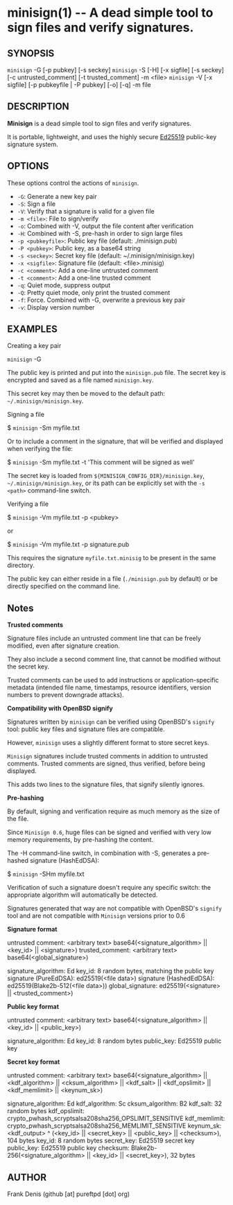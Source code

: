 <!---
This man page can be generated using ronn - http://rtomayko.github.com/ronn/
-->
minisign(1) -- A dead simple tool to sign files and verify signatures.
=============================================

## SYNOPSIS

`minisign` -G [-p pubkey] [-s seckey]
`minisign` -S [-H] [-x sigfile] [-s seckey] [-c untrusted_comment] [-t trusted_comment] -m &lt;file&gt;
`minisign` -V [-x sigfile] [-p pubkeyfile | -P pubkey] [-o] [-q] -m file

## DESCRIPTION

**Minisign** is a dead simple tool to sign files and verify signatures.

It is portable, lightweight, and uses the highly secure [Ed25519](http://ed25519.cr.yp.to/) public-key signature system.

## OPTIONS

These options control the actions of `minisign`.

  * `-G`:
    Generate a new key pair
  * `-S`:
    Sign a file
  * `-V`:
    Verify that a signature is valid for a given file
  * `-m <file>`:
    File to sign/verify
  * `-o`:
    Combined with -V, output the file content after verification
  * `-H`:
    Combined with -S, pre-hash in order to sign large files
  * `-p <pubkeyfile>`:
    Public key file (default: ./minisign.pub)
  * `-P <pubkey>`:
    Public key, as a base64 string
  * `-s <seckey>`:
    Secret key file (default: ~/.minisign/minisign.key)
  * `-x <sigfile>`:
    Signature file (default: &lt;file&gt;.minisig)
  * `-c <comment>`:
    Add a one-line untrusted comment
  * `-t <comment>`:
    Add a one-line trusted comment
  * `-q`:
    Quiet mode, suppress output
  * `-Q`:
    Pretty quiet mode, only print the trusted comment
  * `-f`:
    Force. Combined with -G, overwrite a previous key pair
  * `-v`:
    Display version number


## EXAMPLES

Creating a key pair

`minisign` -G

The public key is printed and put into the `minisign.pub` file. The secret key is encrypted and saved as a file named `minisign.key`.

This secret key may then be moved to the default path: `~/.minisign/minisign.key`.

Signing a file

$ `minisign` -Sm myfile.txt

Or to include a comment in the signature, that will be verified and displayed when verifying the file:

$ `minisign` -Sm myfile.txt -t 'This comment will be signed as well'

The secret key is loaded from `${MINISIGN_CONFIG_DIR}/minisign.key`, `~/.minisign/minisign.key`, or its path can be explicitly set with the `-s <path>` command-line switch.

Verifying a file

$ `minisign` -Vm myfile.txt -p  &lt;pubkey&gt;

or

$ `minisign` -Vm myfile.txt -p signature.pub

This requires the signature `myfile.txt.minisig` to be present in the same directory.

The public key can either reside in a file (`./minisign.pub` by default) or be directly specified on the command line.

## Notes

**Trusted comments**

Signature files include an untrusted comment line that can be freely modified, even after signature creation.

They also include a second comment line, that cannot be modified without the secret key.

Trusted comments can be used to add instructions or application-specific metadata (intended file name, timestamps, resource identifiers, version numbers to prevent downgrade attacks).

**Compatibility with OpenBSD signify**

Signatures written by `minisign` can be verified using OpenBSD's `signify` tool: public key files and signature files are compatible.

However, `minisign` uses a slightly different format to store secret keys.

`Minisign` signatures include trusted comments in addition to untrusted comments. Trusted comments are signed, thus verified, before being displayed.

This adds two lines to the signature files, that signify silently ignores.

**Pre-hashing**

By default, signing and verification require as much memory as the size of the file.

Since `Minisign 0.6`, huge files can be signed and verified with very low memory requirements, by pre-hashing the content.

The -H command-line switch, in combination with -S, generates a pre-hashed signature (HashEdDSA):

$ `minisign` -SHm myfile.txt

Verification of such a signature doesn't require any specific switch: the appropriate algorithm will automatically be detected.

Signatures generated that way are not compatible with OpenBSD's `signify` tool and are not compatible with `Minisign` versions prior to 0.6

**Signature format**

untrusted comment: &lt;arbitrary text&gt;
base64(&lt;signature_algorithm&gt; || &lt;key_id&gt; || &lt;signature&gt;)
trusted_comment: &lt;arbitrary text&gt;
base64(&lt;global_signature&gt;)

   signature_algorithm: Ed
   key_id: 8 random bytes, matching the public key
   signature (PureEdDSA): ed25519(&lt;file data&gt;)
   signature (HashedEdDSA): ed25519(Blake2b-512(&lt;file data&gt;))
   global_signature: ed25519(&lt;signature&gt; || &lt;trusted_comment&gt;)

**Public key format**

untrusted comment: &lt;arbitrary text&gt;
base64(&lt;signature_algorithm&gt; || &lt;key_id&gt; || &lt;public_key&gt;)

   signature_algorithm: Ed
   key_id: 8 random bytes
   public_key: Ed25519 public key

**Secret key format**

untrusted comment: &lt;arbitrary text&gt;
base64(&lt;signature_algorithm&gt; || &lt;kdf_algorithm&gt; || &lt;cksum_algorithm&gt; ||
      &lt;kdf_salt&gt; || &lt;kdf_opslimit&gt; || &lt;kdf_memlimit&gt; || &lt;keynum_sk&gt;)

   signature_algorithm: Ed
   kdf_algorithm: Sc
   cksum_algorithm: B2
   kdf_salt: 32 random bytes
   kdf_opslimit:   crypto_pwhash_scryptsalsa208sha256_OPSLIMIT_SENSITIVE
   kdf_memlimit:   crypto_pwhash_scryptsalsa208sha256_MEMLIMIT_SENSITIVE
   keynum_sk: &lt;kdf_output&gt; ^ (&lt;key_id&gt; || &lt;secret_key&gt; ||   &lt;public_key&gt; || &lt;checksum&gt;), 104 bytes
   key_id: 8 random bytes
   secret_key: Ed25519 secret key
   public_key: Ed25519 public key
   checksum: Blake2b-256(&lt;signature_algorithm&gt; || &lt;key_id&gt; ||   &lt;secret_key&gt;), 32 bytes


## AUTHOR

Frank Denis (github [at] pureftpd [dot] org)
